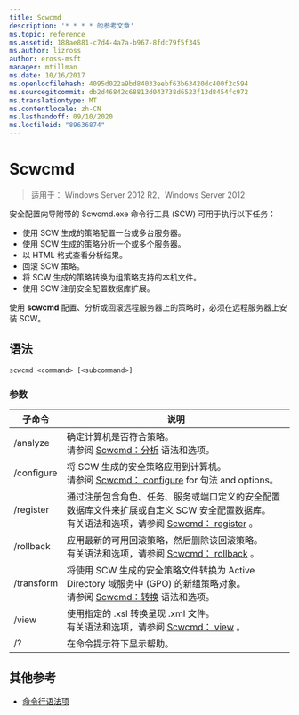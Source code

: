 ```yaml
---
title: Scwcmd
description: '* * * * 的参考文章'
ms.topic: reference
ms.assetid: 188ae881-c7d4-4a7a-b967-8fdc79f5f345
ms.author: lizross
author: eross-msft
manager: mtillman
ms.date: 10/16/2017
ms.openlocfilehash: 4095d022a9bd84033eebf63b63420dc400f2c594
ms.sourcegitcommit: db2d46842c68813d043738d6523f13d8454fc972
ms.translationtype: MT
ms.contentlocale: zh-CN
ms.lasthandoff: 09/10/2020
ms.locfileid: "89636874"
---
```

# <a name="scwcmd"></a>Scwcmd

> 适用于： Windows Server 2012 R2、Windows Server 2012

安全配置向导附带的 Scwcmd.exe 命令行工具 (SCW) 可用于执行以下任务：
-   使用 SCW 生成的策略配置一台或多台服务器。
-   使用 SCW 生成的策略分析一个或多个服务器。
-   以 HTML 格式查看分析结果。
-   回滚 SCW 策略。
-   将 SCW 生成的策略转换为组策略支持的本机文件。
-   使用 SCW 注册安全配置数据库扩展。

使用 **scwcmd** 配置、分析或回滚远程服务器上的策略时，必须在远程服务器上安装 SCW。

## <a name="syntax"></a>语法

```
scwcmd <command> [<subcommand>]
```

### <a name="parameters"></a>参数

|子命令|说明|
|----------|-----------|
|/analyze|确定计算机是否符合策略。</br>请参阅 [Scwcmd：分析](scwcmd-analyze.md) 语法和选项。|
|/configure|将 SCW 生成的安全策略应用到计算机。</br>请参阅 [Scwcmd： configure](scwcmd-configure.md) for 句法 and options。|
|/register|通过注册包含角色、任务、服务或端口定义的安全配置数据库文件来扩展或自定义 SCW 安全配置数据库。</br>有关语法和选项，请参阅 [Scwcmd： register](scwcmd-register.md) 。|
|/rollback|应用最新的可用回滚策略，然后删除该回滚策略。</br>有关语法和选项，请参阅 [Scwcmd： rollback](scwcmd-rollback.md) 。|
|/transform|将使用 SCW 生成的安全策略文件转换为 Active Directory 域服务中 (GPO) 的新组策略对象。</br>请参阅 [Scwcmd：转换](scwcmd-transform.md) 语法和选项。|
|/view|使用指定的 .xsl 转换呈现 .xml 文件。</br>有关语法和选项，请参阅 [Scwcmd： view](scwcmd-view.md) 。|
|/?|在命令提示符下显示帮助。|

## <a name="additional-references"></a>其他参考

- [命令行语法项](command-line-syntax-key.md)
